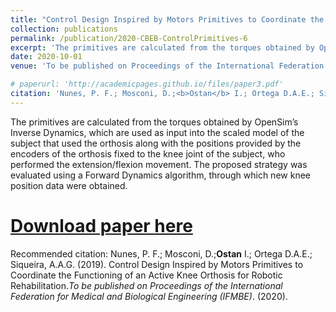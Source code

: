 ```yaml
---
title: "Control Design Inspired by Motors Primitives to Coordinate the Functioning of an Active Knee Orthosis for Robotic Rehabilitation"
collection: publications
permalink: /publication/2020-CBEB-ControlPrimitives-6
excerpt: 'The primitives are calculated from the torques obtained by OpenSim’s Inverse Dynamics, which are used as input into the scaled model of the subject that used the orthosis along with the positions provided by the encoders of the orthosis fixed to the knee joint of the subject, who performed the extension/flexion movement. The proposed strategy was evaluated using a Forward Dynamics algorithm, through which new knee position data were obtained.'
date: 2020-10-01
venue: 'To be published on Proceedings of the International Federation for Medical and Biological Engineering (IFMBE)'

# paperurl: 'http://academicpages.github.io/files/paper3.pdf'
citation: 'Nunes, P. F.; Mosconi, D.;<b>Ostan</b> I.; Ortega D.A.E.; Siqueira, A.A.G. (2019). &quot;Control Design Inspired by Motors Primitives to Coordinate the Functioning of an Active Knee Orthosis for Robotic Rehabilitation.&quot; <i>To be published on Proceedings of the International Federation for Medical and Biological Engineering (IFMBE)</i>. (2020).'
---
```

The primitives are calculated from the torques obtained by OpenSim’s Inverse Dynamics, which are used as input into the scaled model of the subject that used the orthosis along with the positions provided by the encoders of the orthosis fixed to the knee joint of the subject, who performed the extension/flexion movement. The proposed strategy was evaluated using a Forward Dynamics algorithm, through which new knee position data were obtained.

# [Download paper here](http://academicpages.github.io/files/paper3.pdf)

Recommended citation: Nunes, P. F.; Mosconi, D.;<b>Ostan</b> I.; Ortega D.A.E.; Siqueira, A.A.G. (2019). Control Design Inspired by Motors Primitives to Coordinate the Functioning of an Active Knee Orthosis for Robotic Rehabilitation.<i>To be published on Proceedings of the International Federation for Medical and Biological Engineering (IFMBE)</i>. (2020).